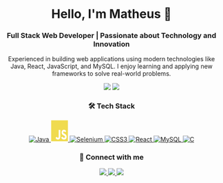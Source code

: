 <h1 align="center"> Hello, I'm Matheus 👋 </h1>
<h3 align="center"> Full Stack Web Developer | Passionate about Technology and Innovation </h3>

<p align="center">
  Experienced in building web applications using modern technologies like Java, React, JavaScript, and MySQL. I enjoy learning and applying new frameworks to solve real-world problems.
</p>

<div align="center">
  <img height="180px" src="https://github-readme-stats.vercel.app/api?username=matheusbruns&show_icons=true&theme=dark&include_all_commits=true&count_private=true&cache_seconds=1800"/>
  <img height="180px" src="https://github-readme-stats.vercel.app/api/top-langs/?username=matheusbruns&layout=compact&langs_count=7&theme=dark"/>
</div>

<h3 align="center"> 🛠 Tech Stack </h3>
<div align="center">
  <a href="https://docs.oracle.com/en/java/">
    <img alt="Java" height="50" width="40" src="https://cdn.jsdelivr.net/gh/devicons/devicon/icons/java/java-original.svg"/>
  </a>
  <a href="https://developer.mozilla.org/en-US/docs/Web/JavaScript">
    <img alt="JavaScript" height="50" width="40" src="https://raw.githubusercontent.com/devicons/devicon/master/icons/javascript/javascript-plain.svg"/>
  </a>
  <a href="https://www.selenium.dev/">
    <img alt="Selenium" height="50" width="40" src="https://cdn.jsdelivr.net/gh/devicons/devicon/icons/selenium/selenium-original.svg"/>
  </a>
  <a href="https://developer.mozilla.org/en-US/docs/Web/CSS">
    <img alt="CSS3" height="50" width="40" src="https://cdn.jsdelivr.net/gh/devicons/devicon/icons/css3/css3-original.svg"/>
  </a>
  <a href="https://reactjs.org/">
    <img alt="React" height="50" width="40" src="https://cdn.jsdelivr.net/gh/devicons/devicon/icons/react/react-original.svg"/>
  </a>
  <a href="https://www.mysql.com/">
    <img alt="MySQL" height="50" width="40" src="https://cdn.jsdelivr.net/gh/devicons/devicon/icons/mysql/mysql-original-wordmark.svg"/>
  </a>
  <a href="https://www.w3schools.com/c/">
    <img alt="C" height="50" width="40" src="https://cdn.jsdelivr.net/gh/devicons/devicon/icons/c/c-original.svg"/>
  </a>
</div>

<h3 align="center"> 🤝 Connect with me </h3>
<div align="center">
   <a href="https://www.instagram.com/matheus_bruns/" target="_blank">
     <img src="https://img.shields.io/badge/-Instagram-%23E4405F?style=for-the-badge&logo=instagram&logoColor=white" target="_blank">
   </a>
   <a href="mailto:matheus.rbruns@gmail.com">
     <img src="https://img.shields.io/badge/-Gmail-%23333?style=for-the-badge&logo=gmail&logoColor=white" target="_blank">
   </a>
   <a href="https://www.linkedin.com/in/matheus-bruns/" target="_blank">
     <img src="https://img.shields.io/badge/-LinkedIn-%230077B5?style=for-the-badge&logo=linkedin&logoColor=white" target="_blank">
   </a> 
</div>
